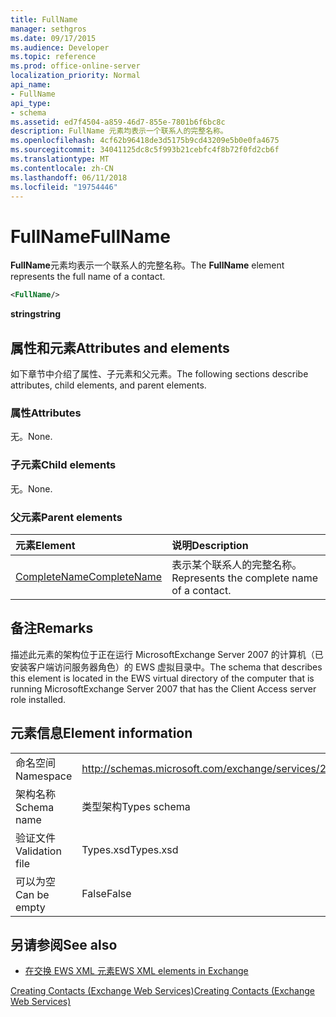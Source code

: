 ```yaml
---
title: FullName
manager: sethgros
ms.date: 09/17/2015
ms.audience: Developer
ms.topic: reference
ms.prod: office-online-server
localization_priority: Normal
api_name:
- FullName
api_type:
- schema
ms.assetid: ed7f4504-a859-46d7-855e-7801b6f6bc8c
description: FullName 元素均表示一个联系人的完整名称。
ms.openlocfilehash: 4cf62b96418de3d5175b9cd43209e5b0e0fa4675
ms.sourcegitcommit: 34041125dc8c5f993b21cebfc4f8b72f0fd2cb6f
ms.translationtype: MT
ms.contentlocale: zh-CN
ms.lasthandoff: 06/11/2018
ms.locfileid: "19754446"
---
```

# <a name="fullname"></a><span data-ttu-id="05617-103">FullName</span><span class="sxs-lookup"><span data-stu-id="05617-103">FullName</span></span>

<span data-ttu-id="05617-104">**FullName**元素均表示一个联系人的完整名称。</span><span class="sxs-lookup"><span data-stu-id="05617-104">The **FullName** element represents the full name of a contact.</span></span> 
  
```xml
<FullName/>
```

 <span data-ttu-id="05617-105">**string**</span><span class="sxs-lookup"><span data-stu-id="05617-105">**string**</span></span>
## <a name="attributes-and-elements"></a><span data-ttu-id="05617-106">属性和元素</span><span class="sxs-lookup"><span data-stu-id="05617-106">Attributes and elements</span></span>

<span data-ttu-id="05617-107">如下章节中介绍了属性、子元素和父元素。</span><span class="sxs-lookup"><span data-stu-id="05617-107">The following sections describe attributes, child elements, and parent elements.</span></span>
  
### <a name="attributes"></a><span data-ttu-id="05617-108">属性</span><span class="sxs-lookup"><span data-stu-id="05617-108">Attributes</span></span>

<span data-ttu-id="05617-109">无。</span><span class="sxs-lookup"><span data-stu-id="05617-109">None.</span></span>
  
### <a name="child-elements"></a><span data-ttu-id="05617-110">子元素</span><span class="sxs-lookup"><span data-stu-id="05617-110">Child elements</span></span>

<span data-ttu-id="05617-111">无。</span><span class="sxs-lookup"><span data-stu-id="05617-111">None.</span></span>
  
### <a name="parent-elements"></a><span data-ttu-id="05617-112">父元素</span><span class="sxs-lookup"><span data-stu-id="05617-112">Parent elements</span></span>

|<span data-ttu-id="05617-113">**元素**</span><span class="sxs-lookup"><span data-stu-id="05617-113">**Element**</span></span>|<span data-ttu-id="05617-114">**说明**</span><span class="sxs-lookup"><span data-stu-id="05617-114">**Description**</span></span>|
|:-----|:-----|
|[<span data-ttu-id="05617-115">CompleteName</span><span class="sxs-lookup"><span data-stu-id="05617-115">CompleteName</span></span>](completename.md) <br/> |<span data-ttu-id="05617-116">表示某个联系人的完整名称。</span><span class="sxs-lookup"><span data-stu-id="05617-116">Represents the complete name of a contact.</span></span>  <br/> |
   
## <a name="remarks"></a><span data-ttu-id="05617-117">备注</span><span class="sxs-lookup"><span data-stu-id="05617-117">Remarks</span></span>

<span data-ttu-id="05617-118">描述此元素的架构位于正在运行 MicrosoftExchange Server 2007 的计算机（已安装客户端访问服务器角色）的 EWS 虚拟目录中。</span><span class="sxs-lookup"><span data-stu-id="05617-118">The schema that describes this element is located in the EWS virtual directory of the computer that is running MicrosoftExchange Server 2007 that has the Client Access server role installed.</span></span>
  
## <a name="element-information"></a><span data-ttu-id="05617-119">元素信息</span><span class="sxs-lookup"><span data-stu-id="05617-119">Element information</span></span>

|||
|:-----|:-----|
|<span data-ttu-id="05617-120">命名空间</span><span class="sxs-lookup"><span data-stu-id="05617-120">Namespace</span></span>  <br/> |http://schemas.microsoft.com/exchange/services/2006/types  <br/> |
|<span data-ttu-id="05617-121">架构名称</span><span class="sxs-lookup"><span data-stu-id="05617-121">Schema name</span></span>  <br/> |<span data-ttu-id="05617-122">类型架构</span><span class="sxs-lookup"><span data-stu-id="05617-122">Types schema</span></span>  <br/> |
|<span data-ttu-id="05617-123">验证文件</span><span class="sxs-lookup"><span data-stu-id="05617-123">Validation file</span></span>  <br/> |<span data-ttu-id="05617-124">Types.xsd</span><span class="sxs-lookup"><span data-stu-id="05617-124">Types.xsd</span></span>  <br/> |
|<span data-ttu-id="05617-125">可以为空</span><span class="sxs-lookup"><span data-stu-id="05617-125">Can be empty</span></span>  <br/> |<span data-ttu-id="05617-126">False</span><span class="sxs-lookup"><span data-stu-id="05617-126">False</span></span>  <br/> |
   
## <a name="see-also"></a><span data-ttu-id="05617-127">另请参阅</span><span class="sxs-lookup"><span data-stu-id="05617-127">See also</span></span>



- [<span data-ttu-id="05617-128">在交换 EWS XML 元素</span><span class="sxs-lookup"><span data-stu-id="05617-128">EWS XML elements in Exchange</span></span>](ews-xml-elements-in-exchange.md)


[<span data-ttu-id="05617-129">Creating Contacts (Exchange Web Services)</span><span class="sxs-lookup"><span data-stu-id="05617-129">Creating Contacts (Exchange Web Services)</span></span>](http://msdn.microsoft.com/library/4845917e-70d1-481c-bbd7-011ec6571789%28Office.15%29.aspx)

